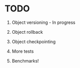 # TODO

1) Object versioning - In progress

2) Object rollback

3) Object checkpointing

4) More tests

5) Benchmarks!
